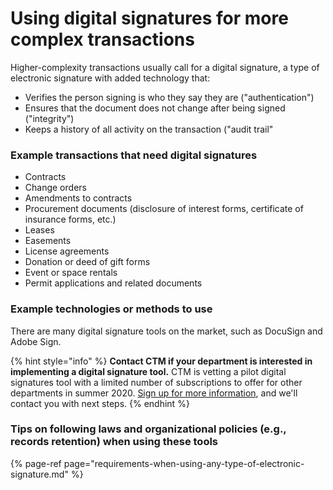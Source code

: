 # Using digital signatures for more complex transactions

Higher-complexity transactions usually call for a digital signature, a type of electronic signature with added technology that: 

* Verifies the person signing is who they say they are \("authentication"\)
* Ensures that the document does not change after being signed \("integrity"\)
* Keeps a history of all activity on the transaction \("audit trail"

### Example transactions that need digital signatures

* Contracts
* Change orders   
* Amendments to contracts 
* Procurement documents \(disclosure of interest forms, certificate of insurance forms, etc.\) 
* Leases 
* Easements 
* License agreements 
* Donation or deed of gift forms 
* Event or space rentals 
* Permit applications and related documents 

### Example technologies or methods to use 

There are many digital signature tools on the market, such as DocuSign and Adobe Sign.  

{% hint style="info" %}
**Contact CTM if your department is interested in implementing a digital signature tool.** CTM is vetting a pilot digital signatures tool with a limited number of subscriptions to offer for other departments in summer 2020. [Sign up for more information](https://airtable.com/shrVQHPwHSZM3ZhTa), and we'll contact you with next steps. 
{% endhint %}

### Tips on following laws and organizational policies \(e.g., records retention\) when using these tools 

{% page-ref page="requirements-when-using-any-type-of-electronic-signature.md" %}

